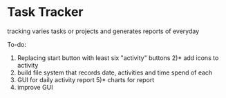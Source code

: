 # Task Tracker

tracking varies tasks or projects and generates reports of everyday

To-do:
1) Replacing start button with least six "activity" buttons
2)* add icons to activity
3) build file system that records date, activities and time spend of each
4) GUI for daily activity report
5)* charts for report
6) improve GUI